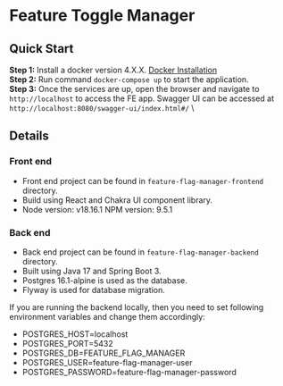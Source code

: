 # Feature Toggle Manager

## Quick Start
<b>Step 1:</b> Install a docker version 4.X.X. [Docker Installation](https://docs.docker.com/get-docker/) \
<b>Step 2:</b> Run command `docker-compose up` to start the application. \
<b>Step 3:</b> Once the services are up, open the browser and navigate to `http://localhost` to access the FE app. Swagger UI can be accessed at `http://localhost:8080/swagger-ui/index.html#/` \

## Details
### Front end
 - Front end project can be found in `feature-flag-manager-frontend` directory.
 - Build using React and Chakra UI component library.
 - Node version: v18.16.1 NPM version: 9.5.1

### Back end
 - Back end project can be found in `feature-flag-manager-backend` directory.
 - Built using Java 17 and Spring Boot 3.
 - Postgres 16.1-alpine is used as the database.
 - Flyway is used for database migration.

If you are running the backend locally, then you need to set following environment variables and change them accordingly:
- POSTGRES_HOST=localhost
- POSTGRES_PORT=5432
- POSTGRES_DB=FEATURE_FLAG_MANAGER
- POSTGRES_USER=feature-flag-manager-user
- POSTGRES_PASSWORD=feature-flag-manager-password